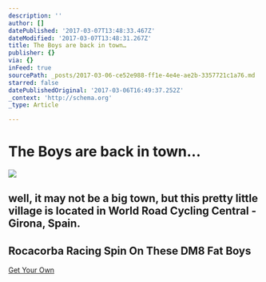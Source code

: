 ```yaml
---
description: ''
author: []
datePublished: '2017-03-07T13:48:33.467Z'
dateModified: '2017-03-07T13:48:31.267Z'
title: The Boys are back in town…
publisher: {}
via: {}
inFeed: true
sourcePath: _posts/2017-03-06-ce52e988-ff1e-4e4e-ae2b-3357721c1a76.md
starred: false
datePublishedOriginal: '2017-03-06T16:49:37.252Z'
_context: 'http://schema.org'
_type: Article

---
```

# The Boys are back in town...
![](https://the-grid-user-content.s3-us-west-2.amazonaws.com/e465c8db-8b09-4300-a830-247ca0c4263e.jpg)

## well, it may not be a big town, but this pretty little village is located in World Road Cycling Central - Girona, Spain.

## Rocacorba Racing Spin On These DM8 Fat Boys
[Get Your Own][0]

[0]: http://ridefullgas.com/dm8-series-engineered-for-25mm-tyres/
